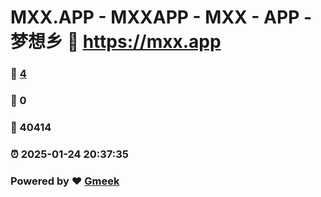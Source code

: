# MXX.APP - MXXAPP - MXX - APP -  梦想乡 :link: https://mxx.app 
### :page_facing_up: [4](https://mxx.app/tag.html) 
### :speech_balloon: 0 
### :hibiscus: 40414 
### :alarm_clock: 2025-01-24 20:37:35 
### Powered by :heart: [Gmeek](https://github.com/Meekdai/Gmeek)
